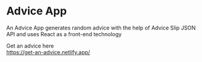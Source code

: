 # Advice App

An Advice App generates random advice with the help of Advice Slip JSON API and uses React as a front-end technology

Get an advice here <br>
https://get-an-advice.netlify.app/
